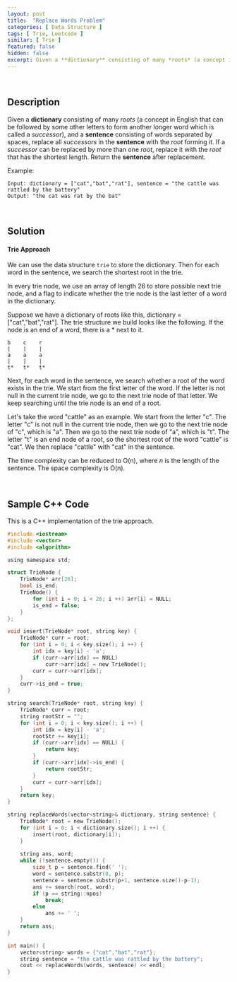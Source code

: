 ```yaml
---
layout: post
title:  "Replace Words Problem"
categories: [ Data Structure ]
tags: [ Trie, Leetcode ]
similar: [ Trie ]
featured: false
hidden: false
excerpt: Given a **dictionary** consisting of many *roots* (a concept in English that can be followed by some other letters to form another longer word which is called a *successor*),
---
```


<br />

## Description

Given a **dictionary** consisting of many *roots* (a concept in English that can be followed by some other letters to form another longer word which is called a *successor*), and a **sentence** consisting of words separated by spaces, replace all *successors* in the **sentence** with the *root* forming it. If a *successor* can be replaced by more than one *root*, replace it with the *root* that has the shortest length. Return the **sentence** after replacement.


Example: 
```
Input: dictionary = ["cat","bat","rat"], sentence = "the cattle was rattled by the battery"
Output: "the cat was rat by the bat"
```

<br />

## Solution


#### Trie Approach


We can use the data structure `trie` to store the dictionary. Then for each word in the sentence, we search the shortest root in the trie.

In every trie node, we use an array of length 26 to store possible next trie node, and a flag to indicate whether the trie node is the last letter of a word in the dictionary.

Suppose we have a dictionary of roots like this, dictionary = ["cat","bat","rat"]. The trie structure we build looks like the following. If the node is an end of a word, there is a * next to it.
```
b    c    r
|    |    |
a    a    a
|    |    |
t*   t*   t*
```

Next, for each word in the sentence, we search whether a root of the word exists in the trie. We start from the first letter of the word. If the letter is not null in the current trie node, we go to the next trie node of that letter. We keep searching until the trie node is an end of a root. 

Let's take the word "cattle" as an example. We start from the letter "c". The letter "c" is not null in the current trie node, then we go to the next trie node of "c", which is "a". Then we go to the next trie node of "a", which is "t". The letter "t" is an end node of a root, so the shortest root of the word "cattle" is "cat". We then replace "cattle" with "cat" in the sentence.

The time complexity can be reduced to O(n), where *n* is the length of the sentence. The space complexity is O(n).

<br />

## Sample C++ Code

This is a C++ implementation of the trie approach.

```c
#include <iostream>
#include <vector>
#include <algorithm>

using namespace std;

struct TrieNode {
    TrieNode* arr[26];
    bool is_end;
    TrieNode() {
        for (int i = 0; i < 26; i ++) arr[i] = NULL;
        is_end = false;
    }
};

void insert(TrieNode* root, string key) {
    TrieNode* curr = root;
    for (int i = 0; i < key.size(); i ++) {
        int idx = key[i] - 'a';
        if (curr->arr[idx] == NULL)
            curr->arr[idx] = new TrieNode();
        curr = curr->arr[idx];
    }
    curr->is_end = true;
}

string search(TrieNode* root, string key) {
    TrieNode* curr = root;
    string rootStr = "";
    for (int i = 0; i < key.size(); i ++) {
        int idx = key[i] - 'a';
        rootStr += key[i];
        if (curr->arr[idx] == NULL) {
            return key;
        }
        if (curr->arr[idx]->is_end) {
            return rootStr;
        }        
        curr = curr->arr[idx];
    }
    return key;
}

string replaceWords(vector<string>& dictionary, string sentence) {
    TrieNode* root = new TrieNode();
    for (int i = 0; i < dictionary.size(); i ++) {
        insert(root, dictionary[i]);
    }
    
    string ans, word;
    while (!sentence.empty()) {
        size_t p = sentence.find(' ');
        word = sentence.substr(0, p);
        sentence = sentence.substr(p+1, sentence.size()-p-1);
        ans += search(root, word);
        if (p == string::npos)
            break;
        else
            ans += ' ';
    }
    return ans;
}

int main() {
    vector<string> words = {"cat","bat","rat"};
    string sentence = "the cattle was rattled by the battery";
    cout << replaceWords(words, sentence) << endl;
}
```
